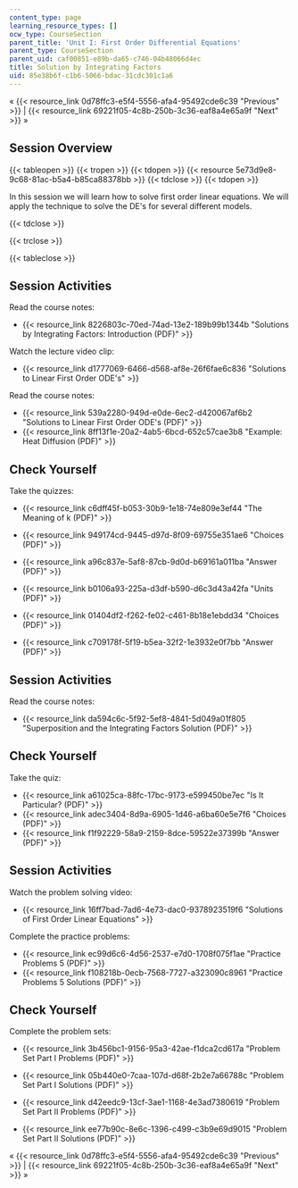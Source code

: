 ```yaml
---
content_type: page
learning_resource_types: []
ocw_type: CourseSection
parent_title: 'Unit I: First Order Differential Equations'
parent_type: CourseSection
parent_uid: caf00851-e89b-da65-c746-04b48066d4ec
title: Solution by Integrating Factors
uid: 85e38b6f-c1b6-5066-bdac-31cdc301c1a6
---
```


« {{< resource_link 0d78ffc3-e5f4-5556-afa4-95492cde6c39 "Previous" >}} | {{< resource_link 69221f05-4c8b-250b-3c36-eaf8a4e65a9f "Next" >}} »

Session Overview
----------------

{{< tableopen >}}
{{< tropen >}}
{{< tdopen >}}
{{< resource 5e73d9e8-9c68-81ac-b5a4-b85ca88378bb >}}
{{< tdclose >}}
{{< tdopen >}}


In this session we will learn how to solve first order linear equations. We will apply the technique to solve the DE's for several different models.


{{< tdclose >}}

{{< trclose >}}

{{< tableclose >}}

Session Activities
------------------

Read the course notes:

*   {{< resource_link 8226803c-70ed-74ad-13e2-189b99b1344b "Solutions by Integrating Factors: Introduction (PDF)" >}}

Watch the lecture video clip:

*   {{< resource_link d1777069-6466-d568-af8e-26f6fae6c836 "Solutions to Linear First Order ODE's" >}}

Read the course notes:

*   {{< resource_link 539a2280-949d-e0de-6ec2-d420067af6b2 "Solutions to Linear First Order ODE's (PDF)" >}}
*   {{< resource_link 8ff13f1e-20a2-4ab5-6bcd-652c57cae3b8 "Example: Heat Diffusion (PDF)" >}}

Check Yourself
--------------

Take the quizzes:

*   {{< resource_link c6dff45f-b053-30b9-1e18-74e809e3ef44 "The Meaning of k (PDF)" >}}
*   {{< resource_link 949174cd-9445-d97d-8f09-69755e351ae6 "Choices (PDF)" >}}
*   {{< resource_link a96c837e-5af8-87cb-9d0d-b69161a011ba "Answer (PDF)" >}}
  
*   {{< resource_link b0106a93-225a-d3df-b590-d6c3d43a42fa "Units (PDF)" >}}
*   {{< resource_link 01404df2-f262-fe02-c461-8b18e1ebdd34 "Choices (PDF)" >}}
*   {{< resource_link c709178f-5f19-b5ea-32f2-1e3932e0f7bb "Answer (PDF)" >}}

Session Activities
------------------

Read the course notes:

*   {{< resource_link da594c6c-5f92-5ef8-4841-5d049a01f805 "Superposition and the Integrating Factors Solution (PDF)" >}}

Check Yourself
--------------

Take the quiz:

*   {{< resource_link a61025ca-88fc-17bc-9173-e599450be7ec "Is It Particular? (PDF)" >}}
*   {{< resource_link adec3404-8d9a-6905-1d46-a6ba60e5e7f6 "Choices (PDF)" >}}
*   {{< resource_link f1f92229-58a9-2159-8dce-59522e37399b "Answer (PDF)" >}}

Session Activities
------------------

Watch the problem solving video:

*   {{< resource_link 16ff7bad-7ad6-4e73-dac0-9378923519f6 "Solutions of First Order Linear Equations" >}}

Complete the practice problems:

*   {{< resource_link ec99d6c6-4d56-2537-e7d0-1708f075f1ae "Practice Problems 5 (PDF)" >}}
*   {{< resource_link f108218b-0ecb-7568-7727-a323090c8961 "Practice Problems 5 Solutions (PDF)" >}}

Check Yourself
--------------

Complete the problem sets:

*   {{< resource_link 3b456bc1-9156-95a3-42ae-f1dca2cd617a "Problem Set Part I Problems (PDF)" >}}
*   {{< resource_link 05b440e0-7caa-107d-d68f-2b2e7a66788c "Problem Set Part I Solutions (PDF)" >}}
  
*   {{< resource_link d42eedc9-13cf-3ae1-1168-4e3ad7380619 "Problem Set Part II Problems (PDF)" >}}
*   {{< resource_link ee77b90c-8e6c-1396-c499-c3b9e69d9015 "Problem Set Part II Solutions (PDF)" >}}

« {{< resource_link 0d78ffc3-e5f4-5556-afa4-95492cde6c39 "Previous" >}} | {{< resource_link 69221f05-4c8b-250b-3c36-eaf8a4e65a9f "Next" >}} »